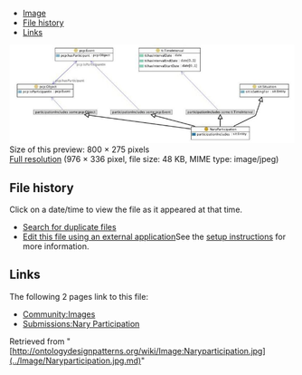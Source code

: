 * [Image](../Image/Naryparticipation.jpg.md#file)
* [File history](../Image/Naryparticipation.jpg.md#filehistory)
* [Links](../Image/Naryparticipation.jpg.md#filelinks)

[![Image:Naryparticipation.jpg](../images/thumb/e/e2/Naryparticipation.jpg/800px-Naryparticipation.jpg)](../../images/e/e2/Naryparticipation.jpg)  
Size of this preview: 800 × 275 pixels  
[Full resolution](../../images/e/e2/Naryparticipation.jpg)‎ (976 × 336 pixel, file size: 48 KB, MIME type: image/jpeg)

## File history

Click on a date/time to view the file as it appeared at that time.



  
* [Search for duplicate files](http://ontologydesignpatterns.org/wiki/Special:FileDuplicateSearch/Naryparticipation.jpg "Special:FileDuplicateSearch/Naryparticipation.jpg")
* [Edit this file using an external application](http://ontologydesignpatterns.org/wiki/index.php?title=Image:Naryparticipation.jpg&action=edit&externaledit=true&mode=file "Image:Naryparticipation.jpg")See the [setup instructions](http://www.mediawiki.org/wiki/Manual:External_editors "http://www.mediawiki.org/wiki/Manual:External_editors") for more information.

## Links



The following 2 pages link to this file:


* [Community:Images](../Community/Images.md "Community:Images")
* [Submissions:Nary Participation](../Submissions/Nary_Participation.md "Submissions:Nary Participation")


Retrieved from "[http://ontologydesignpatterns.org/wiki/Image:Naryparticipation.jpg](../Image/Naryparticipation.jpg.md)"